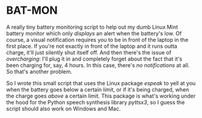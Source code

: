 # BAT-MON
A really tiny battery monitoring script to help out my dumb Linux Mint battery monitor which only _displays_ an alert when the battery's low. Of course, a visual notification requires you to be in front of the laptop in the first place. If you're not exactly in front of the laptop and it runs outta charge, it'll just silently shut itself off. And then there's the issue of _overcharging_: I'll plug it in and completely forget about the fact that it's been charging for, say, 4 hours. In this case, there's _no notifications_ at all. So that's another problem.

So I wrote this small script that uses the Linux package _espeak_ to yell at you when the battery goes below a certain limit, or if it's being charged, when the charge goes _above_ a certain limit. This package is what's working under the hood for the Python speech synthesis library _pyttsx3_, so I guess the script should also work on Windows and Mac.
